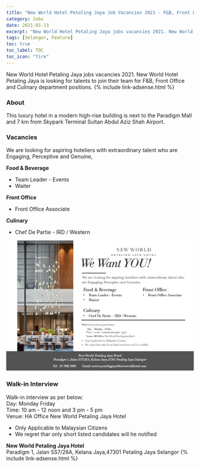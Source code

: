 ```yaml
---
title: "New World Hotel Petaling Jaya Job Vacancies 2021 - F&B, Front Office and Culinary" 
category: Jobs 
date: 2021-01-13
excerpt: "New World Hotel Petaling Jaya jobs vacancies 2021. New World Hotel Petaling Jaya is looking for talents to join their team for F&B, Front Office and Culinary department positions." 
tags: [Selangor, Feature] 
toc: true 
toc_label: TOC 
toc_icon: "fire" 
--- 
```


New World Hotel Petaling Jaya jobs vacancies 2021. New World Hotel Petaling Jaya is looking for talents to join their team for F&B, Front Office and Culinary department positions.
{% include link-adsense.html %} 

### About
This luxury hotel in a modern high-rise building is next to the Paradigm Mall and 7 km from Skypark Terminal Sultan Abdul Aziz Shah Airport.

### Vacancies
We are looking for aspiring hoteliers with extraordinary talent who are Engaging, Perceptive and Genuine,

**Food & Beverage**
* Team Leader - Events 
* Waiter

**Front Office**
* Front Office Associate

**Culinary**
* Chef De Partie - IRD / Western

![New World Hotel Petaling Jaya Jobs Vacancies 2021!](/assets/images/2021-01/new-world-hotel-petaling-jaya-vacancies-2021.jpg "New World Hotel Petaling Jaya Jobs Vacancies 2021")

### Walk-in Interview
Walk-in interview as per below:<br/>
Day: Monday Friday<br/>
Time: 10 am - 12 noon and 3 pm - 5 pm<br/>
Venue: HA Office New World Petaling Jaya Hotel<br/>

- Only Applicable to Malaysian Citizens
- We regret thar only short listed candidates will he notified

**New World Petaling Jaya Hotel**<br/>
Paradigm 1, Jalan SS7/26A, Kelana Jaya,47301 Petaling Jaya Selangor
{% include link-adsense.html %} 